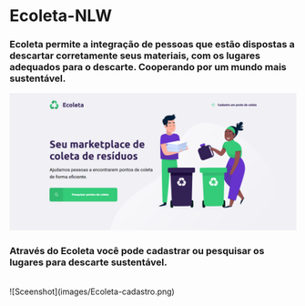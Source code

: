 # Ecoleta-NLW
<h3>Ecoleta permite a integração de pessoas que estão dispostas a descartar corretamente seus materiais, com os lugares adequados para o descarte. Cooperando por um mundo mais sustentável.</h3>

![Screenshot](images/Ecoleta.png)
</br>
<h3>Através do Ecoleta você pode cadastrar ou pesquisar os lugares para descarte sustentável.</h3>
</br>
![Sceenshot](images/Ecoleta-cadastro.png)

